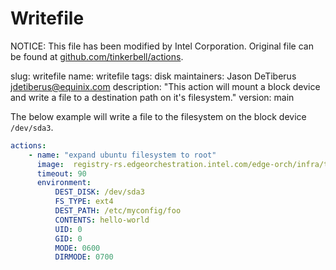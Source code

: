 # Writefile

NOTICE: This file has been modified by Intel Corporation.
Original file can be found at [github.com/tinkerbell/actions](https://github.com/tinkerbell/actions).

slug: writefile
name: writefile
tags: disk
maintainers: Jason DeTiberus <jdetiberus@equinix.com>
description: "This action will mount a block device and write a file to a destination path on
it's filesystem."
version: main

The below example will write a file to the filesystem on the block device `/dev/sda3`.

```yaml
actions:
    - name: "expand ubuntu filesystem to root"
      image:  registry-rs.edgeorchestration.intel.com/edge-orch/infra/tinker-actions/writefile:main
      timeout: 90
      environment:
          DEST_DISK: /dev/sda3
          FS_TYPE: ext4
          DEST_PATH: /etc/myconfig/foo
          CONTENTS: hello-world
          UID: 0
          GID: 0
          MODE: 0600
          DIRMODE: 0700
```
